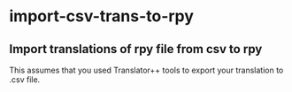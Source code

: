 # import-csv-trans-to-rpy
## Import translations of rpy file from csv to rpy
This assumes that you used Translator++ tools to export your translation to .csv file.

